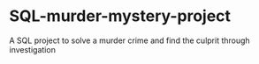 # SQL-murder-mystery-project
A SQL project to solve a murder crime and find the culprit through investigation
